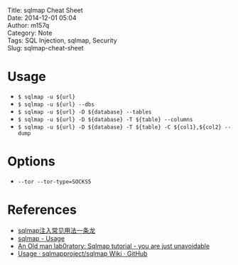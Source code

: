 Title: sqlmap Cheat Sheet  
Date: 2014-12-01 05:04  
Author: m157q  
Category: Note  
Tags: SQL Injection, sqlmap, Security  
Slug: sqlmap-cheat-sheet  
  
  
# Usage  
  
+ `$ sqlmap -u ${url}`  
+ `$ sqlmap -u ${url} --dbs`  
+ `$ sqlmap -u ${url} -D ${database} --tables`  
+ `$ sqlmap -u ${url} -D ${database} -T ${table} --columns`  
+ `$ sqlmap -u ${url} -D ${database} -T ${table} -C ${col1},${col2} --dump`  
  
  
# Options  
  
+ `--tor --tor-type=SOCKS5`  
  
  
# References  
  
+ [sqlmap注入常见用法一条龙](http://www.nigesb.com/sqlmap-common-usage-and-examples.html)  
+ [sqlmap - Usage](https://github.com/sqlmapproject/sqlmap/wiki/Usage)  
+ [An Old man lab0ratory: Sqlmap tutorial - you are just unavoidable](http://oldmanlab.blogspot.tw/2012/03/sqlmap-tutorial-you-are-just.html)  
+ [Usage · sqlmapproject/sqlmap Wiki · GitHub](https://github.com/sqlmapproject/sqlmap/wiki/Usage)  
